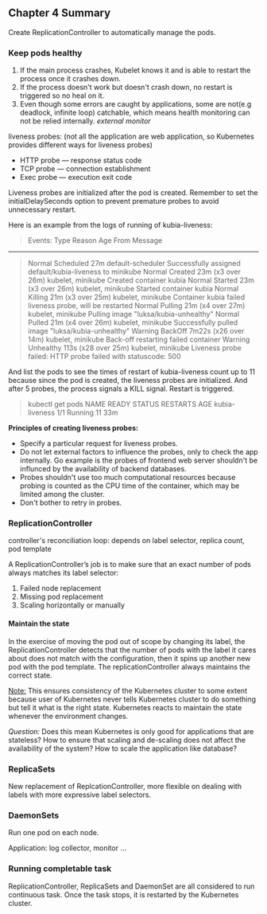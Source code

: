 ## Chapter 4 Summary

Create ReplicationController to automatically manage the pods.

### Keep pods healthy

1. If the main process crashes, Kubelet knows it and is able to restart the process once it crashes down.
2. If the process doesn't work but doesn't crash down, no restart is triggered so no heal on it. 
3. Even though some errors are caught by applications, some are not(e.g deadlock, infinite loop) catchable, which means health monitoring can not be relied internally. *external monitor*

liveness probes: (not all the application are web application, so Kubernetes provides different ways for liveness probes)

- HTTP probe — response status code
- TCP probe — connection establishment
- Exec probe — execution exit code

Liveness probes are initialized after the pod is created. Remember to set the initialDelaySeconds option to prevent premature probes to avoid unnecessary restart. 

Here is an example from the logs of running of kubia-liveness: 

> Events:
>   Type     Reason     Age                   From               Message

----     ------     ----                  ----               -------
>  Normal   Scheduled  27m                   default-scheduler  Successfully assigned default/kubia-liveness to minikube
>   Normal   Created    23m (x3 over 26m)     kubelet, minikube  Created container kubia
>   Normal   Started    23m (x3 over 26m)     kubelet, minikube  Started container kubia
>   Normal   Killing    21m (x3 over 25m)     kubelet, minikube  Container kubia failed liveness probe, will be restarted
>   Normal   Pulling    21m (x4 over 27m)     kubelet, minikube  Pulling image "luksa/kubia-unhealthy"
>   Normal   Pulled     21m (x4 over 26m)     kubelet, minikube  Successfully pulled image "luksa/kubia-unhealthy"
>   Warning  BackOff    7m22s (x26 over 14m)  kubelet, minikube  Back-off restarting failed container
>   Warning  Unhealthy  113s (x28 over 25m)   kubelet, minikube  Liveness probe failed: HTTP probe failed with statuscode: 500

And list the pods to see the times of restart of kubia-liveness count up to 11 because since the pod is created, the liveness probes are initialized. And after 5 probes, the process signals a KILL signal. Restart is triggered. 

> kubectl get pods
> NAME             READY   STATUS    RESTARTS   AGE
> kubia-liveness   1/1     Running   11         33m

**Principles of creating liveness probes:**

- Specify a particular request for liveness probes.
- Do not let external factors to influence the probes, only to check the app internally. Go example is the probes of frontend web server shouldn't be influnced by the availability of backend databases. 
- Probes shouldn't use too much computational resources because probing is counted as the CPU time of the container, which may be limited among the cluster.
- Don't  bother to retry in probes.

### ReplicationController

controller's reconciliation loop: depends on label selector, replica count, pod template

A ReplicationController’s job is to make sure that an exact number of pods always matches its label selector:

1. Failed node replacement 
2. Missing pod replacement
3. Scaling horizontally or manually

#### Maintain the state

In the exercise of moving the pod out of scope by changing its label, the ReplicationController detects that the number of pods with the label it cares about does not match with the configuration, then it spins up another new pod with the pod template. The replicationController always maintains the correct state. 

<u>Note:</u> This ensures consistency of the Kubernetes cluster to some extent because user of Kubernetes never tells Kubernetes cluster to do something but tell it what is the right state. Kubernetes reacts to maintain the state whenever the environment changes.  

*Question:* Does this mean Kubernetes is only good for applications that are stateless? How to ensure that scaling and de-scaling does not affect the availability of the system? How to scale the application like database?  

### ReplicaSets

New replacement of ReplcationController, more flexible on dealing with labels with more expressive label selectors. 

### DaemonSets

Run one pod on each node. 

Application: log collector, monitor … 

### Running completable task

ReplicationController, ReplicaSets and DaemonSet are all considered to run continuous task. Once the task stops, it is restarted by the Kubernetes cluster. 